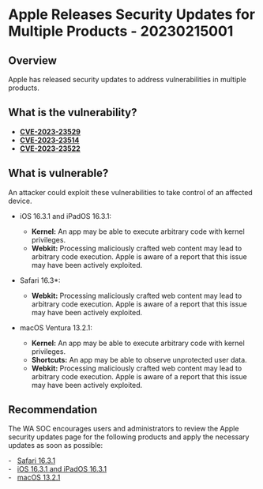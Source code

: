 # Apple Releases Security Updates for Multiple Products - 20230215001

## Overview
Apple has released security updates to address vulnerabilities in multiple products.

## What is the vulnerability?
- [**CVE-2023-23529**](https://cve.mitre.org/cgi-bin/cvename.cgi?name=CVE-2023-23529)
- [**CVE-2023-23514**](https://cve.mitre.org/cgi-bin/cvename.cgi?name=CVE-2023-23514)
- [**CVE-2023-23522**](https://cve.mitre.org/cgi-bin/cvename.cgi?name=CVE-2023-23522)
## What is vulnerable? 
An attacker could exploit these vulnerabilities to take control of an affected device.
- iOS 16.3.1 and iPadOS 16.3.1:
    - **Kernel:** An app may be able to execute arbitrary code with kernel privileges.
    - **Webkit:** Processing maliciously crafted web content may lead to arbitrary code execution. Apple is aware of a report that this issue may have been actively exploited.

- Safari 16.3*:
    - **Webkit:** Processing maliciously crafted web content may lead to arbitrary code execution. Apple is aware of a report that this issue may have been actively exploited.

- macOS Ventura 13.2.1:
    - **Kernel:** An app may be able to execute arbitrary code with kernel privileges.
    - **Shortcuts:** An app may be able to observe unprotected user data.
    - **Webkit:** Processing maliciously crafted web content may lead to arbitrary code execution. Apple is aware of a report that this issue may have been actively exploited.

## Recommendation
The WA SOC encourages users and administrators to review the Apple security updates page for the following products and apply the necessary updates as soon as possible:

-   [Safari 16.3.1](https://support.apple.com/kb/HT213638)\
-   [iOS 16.3.1 and iPadOS 16.3.1](https://support.apple.com/kb/HT213635)\
-   [macOS 13.2.1](https://support.apple.com/kb/HT213633)
